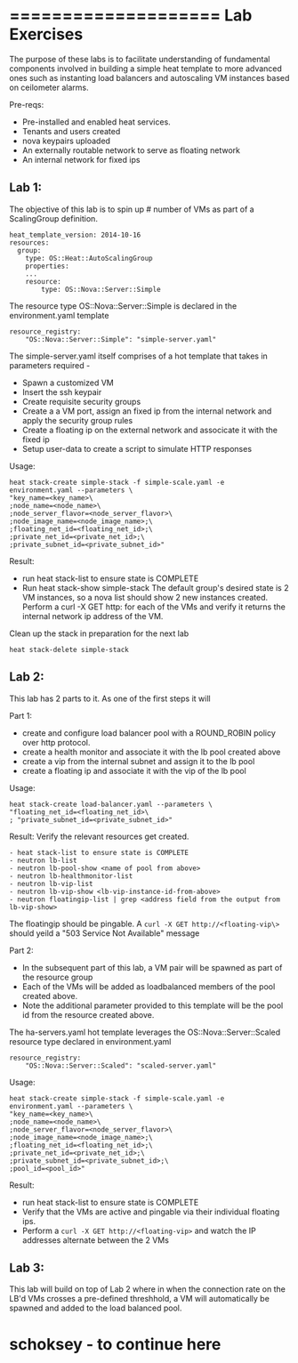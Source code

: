 ====================
Lab Exercises
==============

The purpose of these labs is to facilitate understanding of fundamental components involved in building a simple heat template to more advanced ones such as instanting load balancers and autoscaling VM instances based on ceilometer alarms. 

Pre-reqs:

* Pre-installed and enabled heat services.
* Tenants and users created
* nova keypairs uploaded
* An externally routable network to serve as floating network
* An internal network for fixed ips

Lab 1:
------
The objective of this lab is to spin up # number of VMs as part of a ScalingGroup definition.

```
heat_template_version: 2014-10-16
resources:
  group:
    type: OS::Heat::AutoScalingGroup
    properties:
	...
    resource:
        type: OS::Nova::Server::Simple
```
    
The resource type OS::Nova::Server::Simple is declared in the environment.yaml template

```
resource_registry:
    "OS::Nova::Server::Simple": "simple-server.yaml"
```    
The simple-server.yaml itself comprises of a hot template that takes in parameters required -

- Spawn a customized VM
- Insert the ssh keypair
- Create requisite security groups
- Create a a VM port, assign an fixed ip from the internal network and apply the security group rules
- Create a floating ip on the external network and associcate it with the fixed ip
- Setup user-data to create a script to simulate HTTP responses

Usage:

```
heat stack-create simple-stack -f simple-scale.yaml -e environment.yaml --parameters \
"key_name=<key_name>\
;node_name=<node_name>\
;node_server_flavor=<node_server_flavor>\
;node_image_name=<node_image_name>;\
;floating_net_id=<floating_net_id>;\
;private_net_id=<private_net_id>;\
;private_subnet_id=<private_subnet_id>"
```

Result:
- run heat stack-list to ensure state is COMPLETE
- Run heat stack-show simple-stack
The default group's desired state is 2 VM instances, so a nova list should show 2 new instances created.
Perform a curl -X GET http:<floating-ip-of-vm> for each of the VMs and verify it returns the internal network ip address of the VM.

Clean up the stack in preparation for the next lab

```
heat stack-delete simple-stack
```

Lab 2:
------
This lab has 2 parts to it.  As one of the first steps it will

Part 1:

- create and configure load balancer pool with a ROUND_ROBIN policy over http protocol.
- create a health monitor and associate it with the lb pool created above
- create a vip from the internal subnet and assign it to the lb pool
- create a floating ip and associate it with the vip of the lb pool

Usage:

```
heat stack-create load-balancer.yaml --parameters \
"floating_net_id=<floating_net_id>\
; "private_subnet_id=<private_subnet_id>"
```

Result: Verify the relevant resources get created.

```
- heat stack-list to ensure state is COMPLETE
- neutron lb-list
- neutron lb-pool-show <name of pool from above>
- neutron lb-healthmonitor-list
- neutron lb-vip-list
- neutron lb-vip-show <lb-vip-instance-id-from-above>
- neutron floatingip-list | grep <address field from the output from lb-vip-show>
```

The floatingip should be pingable.  A ```curl -X GET http://<floating-vip\>``` should yeild a "503 Service Not Available" message

Part 2:

- In the subsequent part of this lab, a VM pair will be spawned as part of the resource group
- Each of the VMs will be added as loadbalanced members of the pool created above. 
- Note the additional parameter provided to this template will be the pool id from the resource created above.

The ha-servers.yaml hot template leverages the OS::Nova::Server::Scaled resource type declared in environment.yaml

```
resource_registry:
    "OS::Nova::Server::Scaled": "scaled-server.yaml"
```

Usage:

```
heat stack-create simple-stack -f simple-scale.yaml -e environment.yaml --parameters \
"key_name=<key_name>\
;node_name=<node_name>\
;node_server_flavor=<node_server_flavor>\
;node_image_name=<node_image_name>;\
;floating_net_id=<floating_net_id>;\
;private_net_id=<private_net_id>;\
;private_subnet_id=<private_subnet_id>;\
;pool_id=<pool_id>"
```

Result:  

- run heat stack-list to ensure state is COMPLETE
- Verify that the VMs are active and pingable via their individual floating ips.
- Perform a ```curl -X GET http://<floating-vip>``` and watch the IP addresses alternate between the 2 VMs


Lab 3:
------

This lab will build on top of Lab 2 where in when the connection rate on the LB'd VMs crosses a pre-defined threshhold, a VM will automatically be spawned and added to the load balanced pool.

# schoksey - to continue here